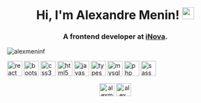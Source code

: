 <h1 align="center">Hi, I'm Alexandre Menin! <img src="https://alexmeninf.github.io/me/img/foursquare-check-in.svg" height="28" width="28" alt="verified"></h1>
<h3 align="center">A frontend developer at <a href="https://inovany.com.br" target="_blank">iNova</a>.</h3>
<p align="left"> <img src="https://komarev.com/ghpvc/?username=alexmeninf" alt="alexmeninf" /> </p>

<p align="left">
  <img src="https://konpa.github.io/devicon/devicon.git/icons/react/react-original-wordmark.svg"
    alt="react" width="35" height="35" /> <img
    src="https://konpa.github.io/devicon/devicon.git/icons/bootstrap/bootstrap-plain.svg" alt="bootstrap" width="35"
    height="35" /> 
    <img src="https://konpa.github.io/devicon/devicon.git/icons/css3/css3-original-wordmark.svg"
    alt="css3" width="35" height="35" /> <img
    src="https://konpa.github.io/devicon/devicon.git/icons/html5/html5-original-wordmark.svg" alt="html5" width="35"
    height="35" /> 
    <img src="https://konpa.github.io/devicon/devicon.git/icons/javascript/javascript-original.svg"
    alt="javascript" width="35" height="35" /> <img
    src="https://konpa.github.io/devicon/devicon.git/icons/typescript/typescript-original.svg" alt="typescript"
    width="35" height="35" /> 
    <img
    src="https://konpa.github.io/devicon/devicon.git/icons/mysql/mysql-original-wordmark.svg" alt="mysql" width="35"
    height="35" /> 
    <img src="https://konpa.github.io/devicon/devicon.git/icons/php/php-original.svg" alt="php"
    width="35" height="35" /> <img src="https://konpa.github.io/devicon/devicon.git/icons/sass/sass-original.svg"
    alt="sass" width="35" height="35" /></p>
<p align="center">
  <a href="https://fb.com/alexmeninf" target="_blank"><img align="center"
      src="https://cdn.jsdelivr.net/npm/simple-icons@3.0.1/icons/facebook.svg" alt="alexmeninf" height="30"
      width="35" /></a>
  <a href="https://instagram.com/alex.menin" target="_blank"><img align="center"
      src="https://cdn.jsdelivr.net/npm/simple-icons@3.0.1/icons/instagram.svg" alt="alex.menin" height="30"
      width="35" /></a>
</p>
